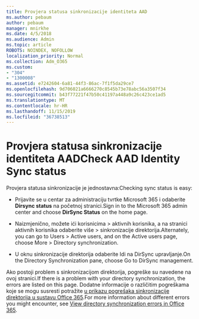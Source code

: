 ```yaml
---
title: Provjera statusa sinkronizacije identiteta AAD
ms.author: pebaum
author: pebaum
manager: mnirkhe
ms.date: 4/5/2018
ms.audience: Admin
ms.topic: article
ROBOTS: NOINDEX, NOFOLLOW
localization_priority: Normal
ms.collection: Adm_O365
ms.custom:
- "304"
- "1300008"
ms.assetid: e7242604-6a81-44f3-86ac-7f1f5da29ce7
ms.openlocfilehash: 9d706021a6666270c8545b73e78abc56a3507f34
ms.sourcegitcommit: b43f77221f47b50c41197a448a9c26c423ce1ad5
ms.translationtype: MT
ms.contentlocale: hr-HR
ms.lasthandoff: 11/15/2019
ms.locfileid: "36738513"
---
```

# <a name="check-aad-identity-sync-status"></a><span data-ttu-id="1b12e-102">Provjera statusa sinkronizacije identiteta AAD</span><span class="sxs-lookup"><span data-stu-id="1b12e-102">Check AAD Identity Sync status</span></span>

<span data-ttu-id="1b12e-103">Provjera statusa sinkronizacije je jednostavna:</span><span class="sxs-lookup"><span data-stu-id="1b12e-103">Checking sync status is easy:</span></span>
  
- <span data-ttu-id="1b12e-104">Prijavite se u centar za administraciju tvrtke Microsoft 365 i odaberite **Dirsync status** na početnoj stranici.</span><span class="sxs-lookup"><span data-stu-id="1b12e-104">Sign in to the Microsoft 365 admin center and choose **DirSync Status** on the home page.</span></span>

- <span data-ttu-id="1b12e-105">Naizmjenično, možete ići korisnicima \> aktivnih korisnika, a na stranici aktivnih korisnika odaberite više \> sinkronizacije direktorija.</span><span class="sxs-lookup"><span data-stu-id="1b12e-105">Alternately, you can go to Users \> Active users, and on the Active users page, choose More \> Directory synchronization.</span></span>

- <span data-ttu-id="1b12e-106">U oknu sinkronizacije direktorija odaberite Idi na DirSync upravljanje.</span><span class="sxs-lookup"><span data-stu-id="1b12e-106">On the Directory Synchronization pane, choose Go to DirSync management.</span></span>

<span data-ttu-id="1b12e-107">Ako postoji problem s sinkronizacijom direktorija, pogreške su navedene na ovoj stranici.</span><span class="sxs-lookup"><span data-stu-id="1b12e-107">If there is a problem with your directory synchronization, the errors are listed on this page.</span></span> <span data-ttu-id="1b12e-108">Dodatne informacije o različitim pogreškama koje se mogu susresti potražite [u prikazu pogrešaka sinkronizacije direktorija u sustavu Office 365](https://docs.microsoft.com//office365/enterprise/identify-directory-synchronization-errors).</span><span class="sxs-lookup"><span data-stu-id="1b12e-108">For more information about different errors you might encounter, see [View directory synchronization errors in Office 365](https://docs.microsoft.com//office365/enterprise/identify-directory-synchronization-errors).</span></span>
  